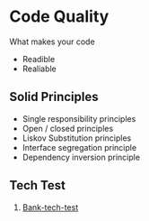 # Code Quality

What makes your code

- Readible
- Realiable

## Solid Principles

- Single responsibility principles
- Open / closed principles
- Liskov Substitution principles
- Interface segregation principle
- Dependency inversion principle

## Tech Test

1. [Bank-tech-test](https://github.com/Nameo91/code-quality/tree/main/bank_tech_test)
